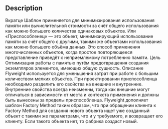 ## Description

Вкратце
Шаблон применяется для минимизирования использования памяти или вычислительной стоимости за счёт общего
использования как можно большего количества одинаковых объектов.
Или
«Приспособленец» — это объект, минимизирующий использование памяти за счёт общего с другими,
такими же объектами использования как можно большего объёма данных. Это способ применения многочисленных
объектов, когда простое повторяющееся представление приведёт к неприемлемому потреблению памяти.
Цель
Оптимизация работы с памятью путём предотвращения создания экземпляров элементов, имеющих общую сущность.
Описание
Flyweight используется для уменьшения затрат при работе с большим количеством мелких объектов. При проектировании
приспособленца необходимо разделить его свойства на внешние и внутренние. Внутренние свойства всегда неизменны,
тогда как внешние могут отличаться в зависимости от места и контекста применения и должны быть вынесены
за пределы приспособленца.
Flyweight дополняет шаблон Factory Method таким образом, что при обращении клиента к Factory Method для
создания нового объекта ищет уже созданный объект с такими же параметрами, что и у требуемого, и возвращает
его клиенту. Если такого объекта нет, то фабрика создаст новый.
